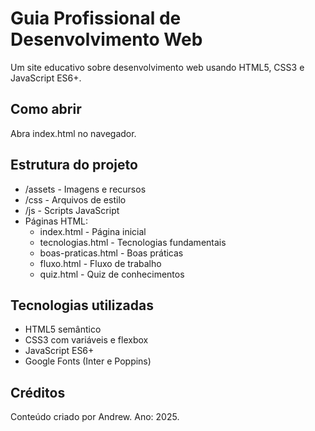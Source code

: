 # Guia Profissional de Desenvolvimento Web

Um site educativo sobre desenvolvimento web usando HTML5, CSS3 e JavaScript ES6+.

## Como abrir
Abra index.html no navegador.

## Estrutura do projeto
- /assets - Imagens e recursos
- /css - Arquivos de estilo
- /js - Scripts JavaScript
- Páginas HTML:
  - index.html - Página inicial
  - tecnologias.html - Tecnologias fundamentais
  - boas-praticas.html - Boas práticas
  - fluxo.html - Fluxo de trabalho
  - quiz.html - Quiz de conhecimentos

## Tecnologias utilizadas
- HTML5 semântico
- CSS3 com variáveis e flexbox
- JavaScript ES6+
- Google Fonts (Inter e Poppins)

## Créditos
Conteúdo criado por Andrew. Ano: 2025.
